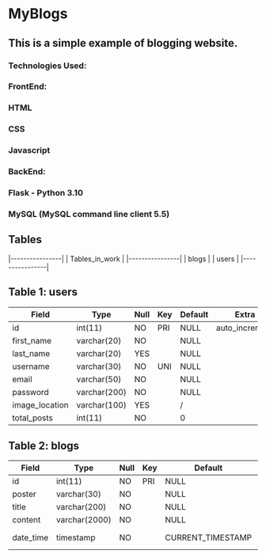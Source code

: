 # MyBlogs
## This is a simple example of blogging website.

### Technologies Used:
### FrontEnd:
### HTML
### CSS
### Javascript

### BackEnd:
### Flask - Python 3.10
### MySQL (MySQL command line client 5.5)

## Tables

|----------------|
| Tables_in_work |
|----------------|
| blogs          |
| users          |
|----------------|

## Table 1: users

| Field          | Type         | Null | Key | Default | Extra          |
|----------------|--------------|------|-----|---------|----------------|
| id             | int(11)      | NO   | PRI | NULL    | auto_increment |
| first_name     | varchar(20)  | NO   |     | NULL    |                |
| last_name      | varchar(20)  | YES  |     | NULL    |                |
| username       | varchar(30)  | NO   | UNI | NULL    |                |
| email          | varchar(50)  | NO   |     | NULL    |                |
| password       | varchar(200) | NO   |     | NULL    |                |
| image_location | varchar(100) | YES  |     | /       |                |
| total_posts    | int(11)      | NO   |     | 0       |                |


## Table 2: blogs

| Field     | Type          | Null | Key | Default           | Extra                       |
|-----------|---------------|------|-----|-------------------|-----------------------------|
| id        | int(11)       | NO   | PRI | NULL              | auto_increment              |
| poster    | varchar(30)   | NO   |     | NULL              |                             |
| title     | varchar(200)  | NO   |     | NULL              |                             |
| content   | varchar(2000) | NO   |     | NULL              |                             |
| date_time | timestamp     | NO   |     | CURRENT_TIMESTAMP | on update CURRENT_TIMESTAMP |
